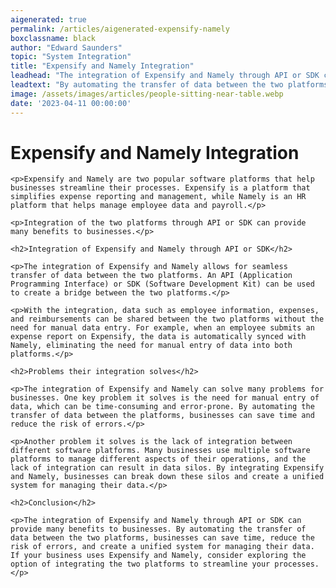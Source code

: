 ```yaml
---
aigenerated: true
permalink: /articles/aigenerated-expensify-namely
boxclassname: black
author: "Edward Saunders"
topic: "System Integration"
title: "Expensify and Namely Integration"
leadhead: "The integration of Expensify and Namely through API or SDK can provide many benefits to businesses"
leadtext: "By automating the transfer of data between the two platforms, businesses can save time, reduce the risk of errors, and create a unified system for managing their data. If your business uses Expensify and Namely, consider exploring the option of integrating the two platforms to streamline your processes."
image: /assets/images/articles/people-sitting-near-table.webp
date: '2023-04-11 00:00:00'
---
```

<div class="arttext">	<h1>Expensify and Namely Integration</h1>

	<p>Expensify and Namely are two popular software platforms that help businesses streamline their processes. Expensify is a platform that simplifies expense reporting and management, while Namely is an HR platform that helps manage employee data and payroll.</p>

	<p>Integration of the two platforms through API or SDK can provide many benefits to businesses.</p>

	<h2>Integration of Expensify and Namely through API or SDK</h2>

	<p>The integration of Expensify and Namely allows for seamless transfer of data between the two platforms. An API (Application Programming Interface) or SDK (Software Development Kit) can be used to create a bridge between the two platforms.</p>

	<p>With the integration, data such as employee information, expenses, and reimbursements can be shared between the two platforms without the need for manual data entry. For example, when an employee submits an expense report on Expensify, the data is automatically synced with Namely, eliminating the need for manual entry of data into both platforms.</p>

	<h2>Problems their integration solves</h2>

	<p>The integration of Expensify and Namely can solve many problems for businesses. One key problem it solves is the need for manual entry of data, which can be time-consuming and error-prone. By automating the transfer of data between the platforms, businesses can save time and reduce the risk of errors.</p>

	<p>Another problem it solves is the lack of integration between different software platforms. Many businesses use multiple software platforms to manage different aspects of their operations, and the lack of integration can result in data silos. By integrating Expensify and Namely, businesses can break down these silos and create a unified system for managing their data.</p>

	<h2>Conclusion</h2>

	<p>The integration of Expensify and Namely through API or SDK can provide many benefits to businesses. By automating the transfer of data between the two platforms, businesses can save time, reduce the risk of errors, and create a unified system for managing their data. If your business uses Expensify and Namely, consider exploring the option of integrating the two platforms to streamline your processes.</p>

</div>